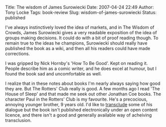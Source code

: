 Title: The wisdom of James Surowiecki
Date: 2007-04-24 22:49
Author: Tony Locke
Tags: book-review
Slug: wisdom-of-james-surowiecki
Status: published

I've always instinctively loved the idea of markets, and in The Wisdom of Crowds, James Surowiecki gives a very readable exposition of the idea of groups making decisions. It could do with a bit of proof reading though. To remain true to the ideas he champions, Surowiecki should really have published the book as a wiki, and then all his readers could have made corrections.  
  
I was gripped by Nick Hornby's 'How To Be Good'. Kept on reading it. People describe him as a comic writer, and he does excel at humour, but I found the book sad and uncomfortable as well.  
  
I realize that in these notes about books I'm nearly always saying how good they are. But The Rotters' Club really is good. A few months ago I read 'The House of Sleep' and that made me seek out other Jonathan Coe books. The character Paul in the Rotters' Club is my favourite. He's a precocious, annoying younger brother, 9 years old. I'd like to [transclude](http://en.wikipedia.org/wiki/Transclusion) some of his dialogue but the book isn't published electronically under an open content licence, and there isn't a good and generally available way of acheiving transclusion.
